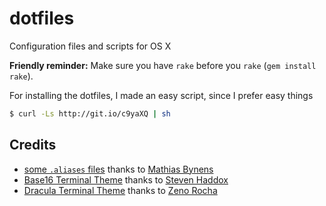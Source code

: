 dotfiles
========

Configuration files and scripts for OS X

**Friendly reminder:** Make sure you have `rake` before you `rake`
(`gem install rake`).


For installing the dotfiles, I made an easy script, since
I prefer easy things

```bash
$ curl -Ls http://git.io/c9yaXQ | sh
```

## Credits
- [some `.aliases` files](https://github.com/mathiasbynens/dotfiles/blob/master/.aliases) thanks to [Mathias Bynens](https://github.com/mathiasbynens)
- [Base16 Terminal Theme](http://git.io/S04dtg) thanks to [Steven Haddox](https://github.com/stevenhaddox)
- [Dracula Terminal Theme](https://atom.io/packages/dracula-theme#terminalapp) thanks to [Zeno Rocha](https://github.com/zenorocha)
